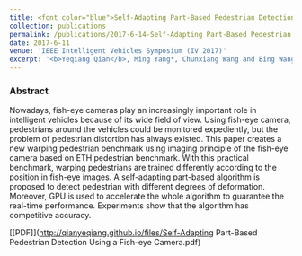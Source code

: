 ```yaml
---
title: <font color="blue">Self-Adapting Part-Based Pedestrian Detection Using a Fish-eye Camera</blue>
collection: publications
permalink: /publications/2017-6-14-Self-Adapting Part-Based Pedestrian Detection Using a Fish-eye Camera
date: 2017-6-11
venue: 'IEEE Intelligent Vehicles Symposium (IV 2017)'
excerpt: '<b>Yeqiang Qian</b>, Ming Yang*, Chunxiang Wang and Bing Wang. <i>IEEE Intelligent Vehicles Symposium</i>. <b>IV 2017</b>.'
---
```



### Abstract
Nowadays, fish-eye cameras play an increasingly important role in intelligent vehicles because of its wide field of view. Using fish-eye camera, pedestrians around the vehicles could be monitored expediently, but the problem of pedestrian distortion has always existed. This paper creates a new warping pedestrian benchmark using imaging principle of the fish-eye camera based on ETH pedestrian benchmark. With this practical benchmark, warping pedestrians are trained differently according to the position in fish-eye images. A self-adapting part-based algorithm is proposed to detect pedestrian with different degrees of deformation. Moreover, GPU is used to accelerate the whole algorithm to guarantee the real-time performance. Experiments show that the algorithm has competitive accuracy.

[[PDF]](http://qianyeqiang.github.io/files/Self-Adapting Part-Based Pedestrian Detection Using a Fish-eye Camera.pdf)

